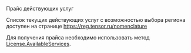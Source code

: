 Прайс действующих услуг

Список текущих действующих услуг с возможностью выбора региона доступен на странице https://reg.tensor.ru/nomenclature

Для получения прайса необходимо использовать метод [License.AvailableServices](License-AvailableServices.md).